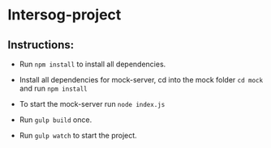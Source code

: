
# Intersog-project

## Instructions:

+ Run `npm install` to install all dependencies.

+ Install all dependencies for mock-server, cd into the mock folder `cd mock` and run `npm install`

+ To start the mock-server run `node index.js`

+ Run `gulp build` once.

+ Run `gulp watch` to start the project.


